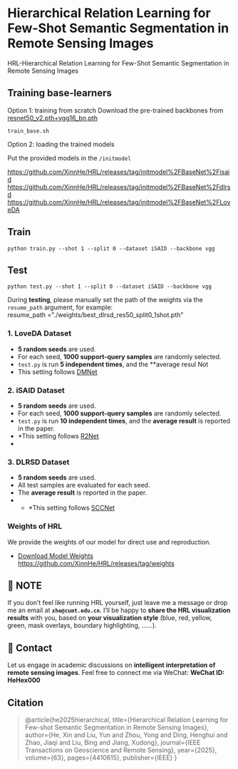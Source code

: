 # Hierarchical Relation Learning for Few-Shot Semantic Segmentation in Remote Sensing Images
HRL-Hierarchical Relation Learning for Few-Shot Semantic Segmentation in Remote Sensing Images


## Training base-learners 
Option 1: training from scratch
Download the pre-trained backbones from [resnet50_v2.pth+vgg16_bn.pth](https://github.com/XinnHe/HRL/releases/tag/initmodel%2Fbackbone)

`train_base.sh`

Option 2: loading the trained models

Put the provided models in the `/initmodel`

https://github.com/XinnHe/HRL/releases/tag/initmodel%2FBaseNet%2Fisaid
https://github.com/XinnHe/HRL/releases/tag/initmodel%2FBaseNet%2Fdlrsd
https://github.com/XinnHe/HRL/releases/tag/initmodel%2FBaseNet%2FLoveDA


## Train
 
 `python train.py --shot 1 --split 0 --dataset iSAID --backbone vgg ` 


## Test

 `python test.py --shot 1 --split 0 --dataset iSAID --backbone vgg ` 

During **testing**, please manually set the path of the weights via the `resume_path` argument, for example:  
resume_path ="./weights/best_dlrsd_res50_split0_1shot.pth"


### 1. LoveDA Dataset 
- **5 random seeds** are used.  
- For each seed, **1000 support-query samples** are randomly selected.  
- `test.py` is run **5 independent times**, and the **average resul Not
- This setting follows [DMNet](https://github.com/chunbolang/R2Net)

### 2. iSAID Dataset
- **5 random seeds** are used.  
- For each seed, **1000 support-query samples** are randomly selected.  
- `test.py` is run **10 independent times**, and the **average result** is reported in the paper.  
- *This setting follows [R2Net](https://github.com/chunbolang/R2Net)
- 
### 3. DLRSD Dataset
- **5 random seeds** are used.  
- All test samples are evaluated for each seed.  
- The **average result** is reported in the paper.
- - *This setting follows [SCCNet](https://github.com/linhanwang/SCCNet)


### Weights of HRL

We provide the weights of our model for direct use and reproduction.  
- [Download Model Weights](https://github.com/XinnHe/HRL/releases/tag/weights)  
https://github.com/XinnHe/HRL/releases/tag/weights

## 📌  **NOTE**
If you don’t feel like running HRL yourself, just leave me a message or drop me an email at **`xhe@cumt.edu.cn`**. I’ll be happy to **share the HRL visualization results** with you, based on **your visualization style** (blue, red, yellow, green, mask overlays, boundary highlighting, ......).

## 📌  **Contact**
Let us engage in academic discussions on **intelligent interpretation of remote sensing images**. Feel free to connect me via WeChat: **WeChat ID: HeHex000**

## Citation
> @article{he2025hierarchical,
  title={Hierarchical Relation Learning for Few-shot Semantic Segmentation in Remote Sensing Images},
  author={He, Xin and Liu, Yun and Zhou, Yong and Ding, Henghui and Zhao, Jiaqi and Liu, Bing and Jiang, Xudong},
  journal={IEEE Transactions on Geoscience and Remote Sensing},
  year={2025},
  volume={63},
  pages={4410615},
  publisher={IEEE}
}
